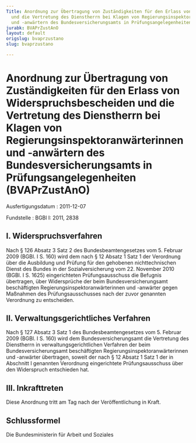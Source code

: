 ```yaml
---
Title: Anordnung zur Übertragung von Zuständigkeiten für den Erlass von Widerspruchsbescheiden
  und die Vertretung des Dienstherrn bei Klagen von Regierungsinspektoranwärterinnen
  und -anwärtern des Bundesversicherungsamts in Prüfungsangelegenheiten
jurabk: BVAPrZustAnO
layout: default
origslug: bvaprzustano
slug: bvaprzustano

---
```


# Anordnung zur Übertragung von Zuständigkeiten für den Erlass von Widerspruchsbescheiden und die Vertretung des Dienstherrn bei Klagen von Regierungsinspektoranwärterinnen und -anwärtern des Bundesversicherungsamts in Prüfungsangelegenheiten (BVAPrZustAnO)

Ausfertigungsdatum
:   2011-12-07

Fundstelle
:   BGBl I: 2011, 2838


## I. Widerspruchsverfahren

Nach § 126 Absatz 3 Satz 2 des Bundesbeamtengesetzes vom 5. Februar
2009 (BGBl. I S. 160) wird dem nach § 12 Absatz 1 Satz 1 der
Verordnung über die Ausbildung und Prüfung für den gehobenen
nichttechnischen Dienst des Bundes in der Sozialversicherung vom 22.
November 2010 (BGBl. I S. 1625) eingerichteten Prüfungsausschuss die
Befugnis übertragen, über Widersprüche der beim Bundesversicherungsamt
beschäftigten Regierungsinspektoranwärterinnen und -anwärter gegen
Maßnahmen des Prüfungsausschusses nach der zuvor genannten Verordnung
zu entscheiden.


## II. Verwaltungsgerichtliches Verfahren

Nach § 127 Absatz 3 Satz 1 des Bundesbeamtengesetzes vom 5. Februar
2009 (BGBl. I S. 160) wird dem Bundesversicherungsamt die Vertretung
des Dienstherrn in verwaltungsgerichtlichen Verfahren der beim
Bundesversicherungsamt beschäftigten Regierungsinspektoranwärterinnen
und -anwärter übertragen, soweit der nach § 12 Absatz 1 Satz 1 der in
Abschnitt I genannten Verordnung eingerichtete Prüfungsausschuss über
den Widerspruch entschieden hat.


## III. Inkrafttreten

Diese Anordnung tritt am Tag nach der Veröffentlichung in Kraft.


## Schlussformel

Die Bundesministerin für Arbeit und Soziales

